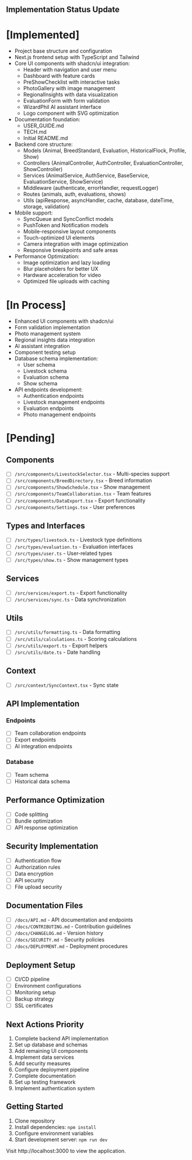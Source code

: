 ## Implementation Status Update

# [Implemented]
- Project base structure and configuration
- Next.js frontend setup with TypeScript and Tailwind
- Core UI components with shadcn/ui integration:
  - Header with navigation and user menu
  - Dashboard with feature cards
  - PreShowChecklist with interactive tasks
  - PhotoGallery with image management
  - RegionalInsights with data visualization
  - EvaluationForm with form validation
  - WizardPhil AI assistant interface
  - Logo component with SVG optimization
- Documentation foundation:
  - USER_GUIDE.md
  - TECH.md
  - Initial README.md
- Backend core structure:
  - Models (Animal, BreedStandard, Evaluation, HistoricalFlock, Profile, Show)
  - Controllers (AnimalController, AuthController, EvaluationController, ShowController)
  - Services (AnimalService, AuthService, BaseService, EvaluationService, ShowService)
  - Middleware (authenticate, errorHandler, requestLogger)
  - Routes (animals, auth, evaluations, shows)
  - Utils (apiResponse, asyncHandler, cache, database, dateTime, storage, validation)
- Mobile support:
  - SyncQueue and SyncConflict models
  - PushToken and Notification models
  - Mobile-responsive layout components
  - Touch-optimized UI elements
  - Camera integration with image optimization
  - Responsive breakpoints and safe areas
- Performance Optimization:
  - Image optimization and lazy loading
  - Blur placeholders for better UX
  - Hardware acceleration for video
  - Optimized file uploads with caching

# [In Process]
- Enhanced UI components with shadcn/ui
- Form validation implementation
- Photo management system
- Regional insights data integration
- AI assistant integration
- Component testing setup
- Database schema implementation:
  - User schema
  - Livestock schema
  - Evaluation schema
  - Show schema
- API endpoints development:
  - Authentication endpoints
  - Livestock management endpoints
  - Evaluation endpoints
  - Photo management endpoints

# [Pending]
## Components
- [ ] `/src/components/LivestockSelector.tsx` - Multi-species support
- [ ] `/src/components/BreedDirectory.tsx` - Breed information
- [ ] `/src/components/ShowSchedule.tsx` - Show management
- [ ] `/src/components/TeamCollaboration.tsx` - Team features
- [ ] `/src/components/DataExport.tsx` - Export functionality
- [ ] `/src/components/Settings.tsx` - User preferences

## Types and Interfaces
- [ ] `/src/types/livestock.ts` - Livestock type definitions
- [ ] `/src/types/evaluation.ts` - Evaluation interfaces
- [ ] `/src/types/user.ts` - User-related types
- [ ] `/src/types/show.ts` - Show management types

## Services
- [ ] `/src/services/export.ts` - Export functionality
- [ ] `/src/services/sync.ts` - Data synchronization

## Utils
- [ ] `/src/utils/formatting.ts` - Data formatting
- [ ] `/src/utils/calculations.ts` - Scoring calculations
- [ ] `/src/utils/export.ts` - Export helpers
- [ ] `/src/utils/date.ts` - Date handling

## Context
- [ ] `/src/context/SyncContext.tsx` - Sync state

## API Implementation
### Endpoints
- [ ] Team collaboration endpoints
- [ ] Export endpoints
- [ ] AI integration endpoints

### Database
- [ ] Team schema
- [ ] Historical data schema

## Performance Optimization
- [ ] Code splitting
- [ ] Bundle optimization
- [ ] API response optimization

## Security Implementation
- [ ] Authentication flow
- [ ] Authorization rules
- [ ] Data encryption
- [ ] API security
- [ ] File upload security

## Documentation Files
- [ ] `/docs/API.md` - API documentation and endpoints
- [ ] `/docs/CONTRIBUTING.md` - Contribution guidelines
- [ ] `/docs/CHANGELOG.md` - Version history
- [ ] `/docs/SECURITY.md` - Security policies
- [ ] `/docs/DEPLOYMENT.md` - Deployment procedures

## Deployment Setup
- [ ] CI/CD pipeline
- [ ] Environment configurations
- [ ] Monitoring setup
- [ ] Backup strategy
- [ ] SSL certificates

## Next Actions Priority
1. Complete backend API implementation
2. Set up database and schemas
3. Add remaining UI components
4. Implement data services
5. Add security measures
6. Configure deployment pipeline
7. Complete documentation
8. Set up testing framework
9. Implement authentication system

## Getting Started
1. Clone repository
2. Install dependencies: `npm install`
3. Configure environment variables
4. Start development server: `npm run dev`

Visit http://localhost:3000 to view the application.
